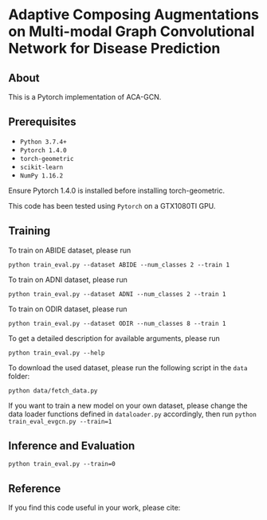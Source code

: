 # Adaptive Composing Augmentations on Multi-modal Graph Convolutional Network for Disease Prediction

## About
This is a Pytorch implementation of ACA-GCN.

## Prerequisites
- `Python 3.7.4+`
- `Pytorch 1.4.0`
- `torch-geometric `
- `scikit-learn`
- `NumPy 1.16.2`

Ensure Pytorch 1.4.0 is installed before installing torch-geometric. 

This code has been tested using `Pytorch` on a GTX1080TI GPU.

## Training
To train on ABIDE dataset, please run
```
python train_eval.py --dataset ABIDE --num_classes 2 --train 1
```
To train on ADNI dataset, please run
```
python train_eval.py --dataset ADNI --num_classes 2 --train 1
```
To train on ODIR dataset, please run
```
python train_eval.py --dataset ODIR --num_classes 8 --train 1
```

To get a detailed description for available arguments, please run
```
python train_eval.py --help
```
To download the used dataset, please run the following script in the `data` folder: 
```
python data/fetch_data.py 
```
If you want to train a new model on your own dataset, please change the data loader functions defined in `dataloader.py` accordingly, then run `python train_eval_evgcn.py --train=1`  

## Inference and Evaluation
```
python train_eval.py --train=0
```

## Reference 
If you find this code useful in your work, please cite:


